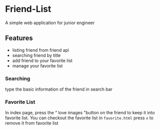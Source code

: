 # Friend-List
A simple web application for junior engineer

## Features
- listing friend from friend api
- searching friend by title
- add friend to your favorite list
- manage your favorite list

### Searching
type the basic information of the friend in search bar
### Favorite List
In index page, press the “
love images "button on the friend to keep it into favorite list.
You can checkout the favorite list in `favorite.html`
press `x` to remove it from favorite list
